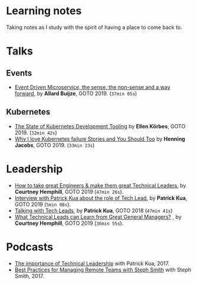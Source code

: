 # Learning notes

Taking notes as I study with the spirit of having a place to come back to.

# Talks

## Events

- [Event Driven Microservice, the sense, the non-sense and a way forward](./talks/events/event-driven-microservices-the-sense-the-non-sense.md), by **Allard Buijze**, GOTO 2019. (`37min 05s`)

## Kubernetes

- [The State of Kubernetes Development Tooling](./talks/kubernetes/state-of-kubernetes-development-tooling.md) by **Ellen Körbes**, GOTO 2019. (`32min 42s`)
- [Why I love Kubernetes failure Stories and You Should Too](./talks/kubernetes/why-i-love-kubernetes-failure-stories.md) by **Henning Jacobs**, GOTO 2019. (`33min 23s`)

# Leadership

- [How to take great Engineers & make them great Technical Leaders](./talks/leadership/how-to-take-great-engineers-and-make-them-great-tech-lead.md), by **Courtney Hemphill**, GOTO 2019 (`47min 26s`).
- [Interview with Patrick Kua about the role of Tech Lead](./talks/leadership/interview-with-patrick-kua.md), by **Patrick Kua**, GOTO 2019 (`5min 08s`).
- [Talking with Tech Leads](./talks/leadership/talking-with-tech-leads.md), by **Patrick Kua**, GOTO 2018 (`47min 41s`)
- [What Technical Leads can Learn from Great General Managers?](./talks/leadership/what-tech-leads-can-learn-from-general-managers.md) , by **Courtney Hemphill**, GOTO 2019 (`36min 55s`).

# Podcasts

- [The importance of Technical Leadership](./podcasts/the-importance-of-technical-leadership.md) with Patrick Kua, 2017.
- [Best Practices for Managing Remote Teams with Steph Smith](./podcasts/best-practices-for-managing.md) with Steph Smith, 2017.
